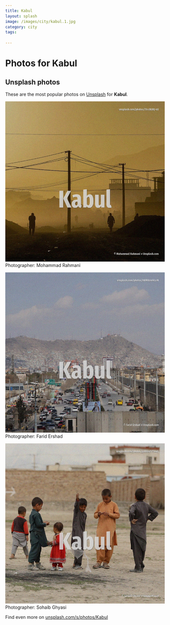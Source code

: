 ```yaml
---
title: Kabul
layout: splash
image: /images/city/kabul.1.jpg
category: city
tags:

---
```

# Photos for Kabul
 
## Unsplash photos
These are the most popular photos on [Unsplash](https://unsplash.com) for **Kabul**.
 
![Kabul](/images/city/kabul.1.jpg)
Photographer:  Mohammad Rahmani
 
![Kabul](/images/city/kabul.2.jpg)
Photographer:  Farid Ershad
 
![Kabul](/images/city/kabul.3.jpg)
Photographer:  Sohaib Ghyasi
 
Find even more on [unsplash.com/s/photos/Kabul](https://unsplash.com/s/photos/Kabul)
 
